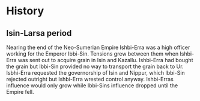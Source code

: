 # History
## Isin-Larsa period
Nearing the end of the Neo-Sumerian Empire Ishbi-Erra was a high officer working for the Emperor Ibbi-Sin. Tensions grew between them when Ishbi-Erra was sent out to acquire grain in Isin and Kazallu. Ishbi-Erra had bought the grain but Ibbi-Sin provided no way to transport the grain back to Ur. Isbhi-Erra requested the governorship of Isin and Nippur, which Ibbi-Sin rejected outright but Ishbi-Erra wrested control anyway. Ishbi-Erras influence would only grow while Ibbi-Sins influence dropped until the Empire fell.